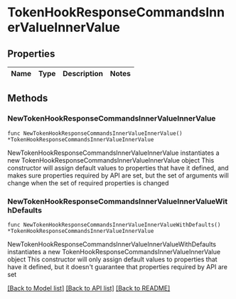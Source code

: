 # TokenHookResponseCommandsInnerValueInnerValue

## Properties

Name | Type | Description | Notes
------------ | ------------- | ------------- | -------------

## Methods

### NewTokenHookResponseCommandsInnerValueInnerValue

`func NewTokenHookResponseCommandsInnerValueInnerValue() *TokenHookResponseCommandsInnerValueInnerValue`

NewTokenHookResponseCommandsInnerValueInnerValue instantiates a new TokenHookResponseCommandsInnerValueInnerValue object
This constructor will assign default values to properties that have it defined,
and makes sure properties required by API are set, but the set of arguments
will change when the set of required properties is changed

### NewTokenHookResponseCommandsInnerValueInnerValueWithDefaults

`func NewTokenHookResponseCommandsInnerValueInnerValueWithDefaults() *TokenHookResponseCommandsInnerValueInnerValue`

NewTokenHookResponseCommandsInnerValueInnerValueWithDefaults instantiates a new TokenHookResponseCommandsInnerValueInnerValue object
This constructor will only assign default values to properties that have it defined,
but it doesn't guarantee that properties required by API are set


[[Back to Model list]](../README.md#documentation-for-models) [[Back to API list]](../README.md#documentation-for-api-endpoints) [[Back to README]](../README.md)



